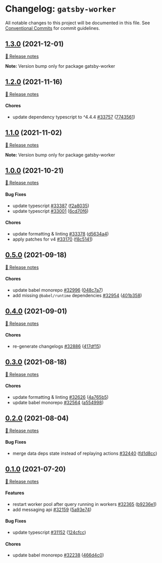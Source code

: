 # Changelog: `gatsby-worker`

All notable changes to this project will be documented in this file.
See [Conventional Commits](https://conventionalcommits.org) for commit guidelines.

## [1.3.0](https://github.com/gatsbyjs/gatsby/commits/HEAD/packages/gatsby-worker) (2021-12-01)

[🧾 Release notes](https://www.gatsbyjs.com/docs/reference/release-notes/v4.3)

**Note:** Version bump only for package gatsby-worker

## [1.2.0](https://github.com/gatsbyjs/gatsby/commits/gatsby-worker@1.2.0/packages/gatsby-worker) (2021-11-16)

[🧾 Release notes](https://www.gatsbyjs.com/docs/reference/release-notes/v4.2)

#### Chores

- update dependency typescript to ^4.4.4 [#33757](https://github.com/gatsbyjs/gatsby/issues/33757) ([7743561](https://github.com/gatsbyjs/gatsby/commit/7743561bbbe0a621d22030fecbba97dfc3e566d1))

## [1.1.0](https://github.com/gatsbyjs/gatsby/commits/gatsby-worker@1.1.0/packages/gatsby-worker) (2021-11-02)

[🧾 Release notes](https://www.gatsbyjs.com/docs/reference/release-notes/v4.1)

**Note:** Version bump only for package gatsby-worker

## [1.0.0](https://github.com/gatsbyjs/gatsby/commits/gatsby-worker@1.0.0/packages/gatsby-worker) (2021-10-21)

[🧾 Release notes](https://www.gatsbyjs.com/docs/reference/release-notes/v4.0)

#### Bug Fixes

- update typescript [#33387](https://github.com/gatsbyjs/gatsby/issues/33387) ([f2a8035](https://github.com/gatsbyjs/gatsby/commit/f2a8035644e650487abbca8b74a98b96c32d9cd2))
- update typescript [#33001](https://github.com/gatsbyjs/gatsby/issues/33001) ([6cd70f6](https://github.com/gatsbyjs/gatsby/commit/6cd70f62ecae4aeee8ece38866661be9239062cb))

#### Chores

- update formatting & linting [#33378](https://github.com/gatsbyjs/gatsby/issues/33378) ([d5634a4](https://github.com/gatsbyjs/gatsby/commit/d5634a48611456bbedb8c2a2eb3a45a54a0d5db4))
- apply patches for v4 [#33170](https://github.com/gatsbyjs/gatsby/issues/33170) ([f8c5141](https://github.com/gatsbyjs/gatsby/commit/f8c5141bf72108a53338fd01514522ae7a1b37bf))

## [0.5.0](https://github.com/gatsbyjs/gatsby/commits/gatsby-worker@0.5.0/packages/gatsby-worker) (2021-09-18)

[🧾 Release notes](https://www.gatsbyjs.com/docs/reference/release-notes/v3.14)

#### Chores

- update babel monorepo [#32996](https://github.com/gatsbyjs/gatsby/issues/32996) ([048c7a7](https://github.com/gatsbyjs/gatsby/commit/048c7a727bbc6a9ad8e27afba72ee20e946c4aaa))
- add missing `@babel/runtime` dependencies [#32954](https://github.com/gatsbyjs/gatsby/issues/32954) ([401b358](https://github.com/gatsbyjs/gatsby/commit/401b3589771135ec35ab8f68406a64de6b387d9d))

## [0.4.0](https://github.com/gatsbyjs/gatsby/commits/gatsby-worker@0.4.0/packages/gatsby-worker) (2021-09-01)

[🧾 Release notes](https://www.gatsbyjs.com/docs/reference/release-notes/v3.13)

#### Chores

- re-generate changelogs [#32886](https://github.com/gatsbyjs/gatsby/issues/32886) ([417df15](https://github.com/gatsbyjs/gatsby/commit/417df15230be368a9db91f2ad1a9bc0442733177))

## [0.3.0](https://github.com/gatsbyjs/gatsby/commits/gatsby-worker@0.3.0/packages/gatsby-worker) (2021-08-18)

[🧾 Release notes](https://www.gatsbyjs.com/docs/reference/release-notes/v3.12)

#### Chores

- update formatting & linting [#32626](https://github.com/gatsbyjs/gatsby/issues/32626) ([4a765b5](https://github.com/gatsbyjs/gatsby/commit/4a765b5c62208d58f0bd7fd59558160c0b9feed3))
- update babel monorepo [#32564](https://github.com/gatsbyjs/gatsby/issues/32564) ([a554998](https://github.com/gatsbyjs/gatsby/commit/a554998b4f6765103b650813cf52dbfcc575fecf))

## [0.2.0](https://github.com/gatsbyjs/gatsby/commits/gatsby-worker@0.2.0/packages/gatsby-worker) (2021-08-04)

[🧾 Release notes](https://www.gatsbyjs.com/docs/reference/release-notes/v3.11)

#### Bug Fixes

- merge data deps state instead of replaying actions [#32440](https://github.com/gatsbyjs/gatsby/issues/32440) ([fd1d8cc](https://github.com/gatsbyjs/gatsby/commit/fd1d8ccc8dd27c316d24f91475a24702d228910c))

## [0.1.0](https://github.com/gatsbyjs/gatsby/commits/gatsby-worker@0.1.0/packages/gatsby-worker) (2021-07-20)

[🧾 Release notes](https://www.gatsbyjs.com/docs/reference/release-notes/v3.10)

#### Features

- restart worker pool after query running in workers [#32365](https://github.com/gatsbyjs/gatsby/issues/32365) ([b9236e1](https://github.com/gatsbyjs/gatsby/commit/b9236e16aac8c889c526571738c716cfb520043d))
- add messaging api [#32159](https://github.com/gatsbyjs/gatsby/issues/32159) ([5a93e74](https://github.com/gatsbyjs/gatsby/commit/5a93e7485b2718b44a59e595c5b1e896fe9802cb))

#### Bug Fixes

- update typescript [#31152](https://github.com/gatsbyjs/gatsby/issues/31152) ([124cfcc](https://github.com/gatsbyjs/gatsby/commit/124cfcc4cd42a50a992dde5b420610f290227a78))

#### Chores

- update babel monorepo [#32238](https://github.com/gatsbyjs/gatsby/issues/32238) ([466d4c0](https://github.com/gatsbyjs/gatsby/commit/466d4c087bbc96abb942a02c67243bcc9a4f2a0a))

<a name="before-release-process"></a>
